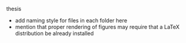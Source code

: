 thesis

- add naming style for files in each folder here
- mention that proper rendering of figures may require that a LaTeX distribution be already installed
